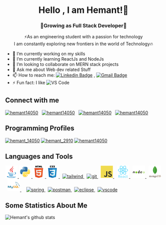 <h1 align="center"> Hello <Developers/>, I am Hemant!👋 </h1>
<h3 align="center">🚀Growing as Full Stack Developer🚀</h3>


<!-- 
**hemant14050/hemant14050** is a ✨ _special_ ✨ repository because its `README.md` (this file) appears on your GitHub profile.

Here are some ideas to get you started:
 -->
<p align="center">⚡As an engineering student with a passion for technology <br> I am constantly exploring new frontiers in the world of Technology🔥</p>

- 🔭 I’m currently working on my skills
- 🌱 I’m currently learning ReactJs and NodeJs
- 👯 I’m looking to collaborate on MERN stack projects
- 💬 Ask me about Web dev related Stuff
- 📫 How to reach me: [![Linkedin Badge](https://img.shields.io/badge/-LinkedIn-blue?style=flat-square&logo=Linkedin&logoColor=white&link=)](https://www.linkedin.com/in/hemant14050/) 
, [![Gmail Badge](https://img.shields.io/badge/-Gmail-c14438?style=flat-square&logo=Gmail&logoColor=white&link=mailto:hemant14050@gmail.com)](mailto:hemant14050@gmail.com)
- ⚡ Fun fact: I like ![VS Code](http://img.shields.io/badge/-VS%20Code-007ACC?style=flat-square&logo=visual-studio-code&logoColor=ffffff)

## Connect with me
<p align="left">
<a href="https://linkedin.com/in/hemant14050" target="_blank"><img align="center" src="https://raw.githubusercontent.com/rahuldkjain/github-profile-readme-generator/master/src/images/icons/Social/linked-in-alt.svg" alt="hemant14050" height="30" width="40" /></a> &nbsp;
<a href="https://twitter.com/hemant14050" target="_blank"><img align="center" src="https://raw.githubusercontent.com/rahuldkjain/github-profile-readme-generator/master/src/images/icons/Social/twitter.svg" alt="hemant14050" height="30" width="40" /></a> &nbsp;
<a href="mailto:hemant14050@gmail.com" target="_blank"><img align="center" src="https://img.icons8.com/color/1x/gmail.png" alt="hemant14050" height="30" width="40"/></a> &nbsp;
<a href="https://instagram.com/hemant14050" target="_blank"><img align="center" src="https://raw.githubusercontent.com/rahuldkjain/github-profile-readme-generator/master/src/images/icons/Social/instagram.svg" alt="hemant14050" height="30" width="40" /></a>
<p>

## Programming Profiles
<p align="left">
<a href="https://www.leetcode.com/hemant_14050" target="_blank"><img align="center" src="https://raw.githubusercontent.com/rahuldkjain/github-profile-readme-generator/master/src/images/icons/Social/leet-code.svg" alt="hemant_14050" height="30" width="40" /></a>
<a href="https://www.codechef.com/users/hemant_2910" target="_blank"><img align="center" src="https://avatars1.githubusercontent.com/u/11960354?s=460&v=4" alt="hemant_2910" height="30" width="40" /></a>
<a href="https://www.hackerrank.com/hemant14050" target="_blank"><img align="center" src="https://raw.githubusercontent.com/rahuldkjain/github-profile-readme-generator/master/src/images/icons/Social/hackerrank.svg" alt="hemant14050" height="30" width="40" /></a>
</p>

## Languages and Tools
<p align="left"> 
 <a href="https://www.java.com" target="_blank" rel="noreferrer"> <img src="https://raw.githubusercontent.com/devicons/devicon/master/icons/java/java-original.svg" alt="java" width="40" height="40"/> </a> 
<a href="https://www.python.org" target="_blank" rel="noreferrer"> <img src="https://raw.githubusercontent.com/devicons/devicon/master/icons/python/python-original.svg" alt="python" width="40" height="40"/> </a> 
<a href="https://www.w3.org/html/" target="_blank" rel="noreferrer"> <img src="https://raw.githubusercontent.com/devicons/devicon/master/icons/html5/html5-original-wordmark.svg" alt="html5" width="40" height="40"/> </a> 
<a href="https://www.w3schools.com/css/" target="_blank" rel="noreferrer"> <img src="https://raw.githubusercontent.com/devicons/devicon/master/icons/css3/css3-original-wordmark.svg" alt="css3" width="40" height="40"/> </a> &nbsp;
 <a href="https://tailwindcss.com/" target="_blank" rel="noreferrer"> <img src="https://www.vectorlogo.zone/logos/tailwindcss/tailwindcss-icon.svg" alt="tailwind" width="40" height="40"/> </a> &nbsp;
<a href="https://git-scm.com/" target="_blank" rel="noreferrer"> <img src="https://www.vectorlogo.zone/logos/git-scm/git-scm-icon.svg" alt="git" width="40" height="40"/> </a> &nbsp;
<a href="https://developer.mozilla.org/en-US/docs/Web/JavaScript" target="_blank" rel="noreferrer"> <img src="https://raw.githubusercontent.com/devicons/devicon/master/icons/javascript/javascript-original.svg" alt="javascript" width="40" height="40"/> </a> &nbsp;
<a href="https://reactjs.org/" target="_blank" rel="noreferrer"> <img src="https://raw.githubusercontent.com/devicons/devicon/master/icons/react/react-original-wordmark.svg" alt="react" width="40" height="40"/> </a> &nbsp;
 <a href="https://nodejs.org" target="_blank" rel="noreferrer"> <img src="https://raw.githubusercontent.com/devicons/devicon/master/icons/nodejs/nodejs-original-wordmark.svg" alt="nodejs" width="40" height="40"/> </a> &nbsp;
<a href="https://www.mongodb.com/" target="_blank" rel="noreferrer"> <img src="https://raw.githubusercontent.com/devicons/devicon/master/icons/mongodb/mongodb-original-wordmark.svg" alt="mongodb" width="40" height="40"/> </a> &nbsp;
<a href="https://www.mysql.com/" target="_blank" rel="noreferrer"> <img src="https://raw.githubusercontent.com/devicons/devicon/master/icons/mysql/mysql-original-wordmark.svg" alt="mysql" width="40" height="40"/> </a> &nbsp; &nbsp;
<a href="https://spring.io/" target="_blank" rel="noreferrer"> <img src="https://www.vectorlogo.zone/logos/springio/springio-icon.svg" alt="spring" width="40" height="40"/> </a> &nbsp; 
<a href="https://postman.com" target="_blank" rel="noreferrer"> <img src="https://www.vectorlogo.zone/logos/getpostman/getpostman-icon.svg" alt="postman" width="40" height="40"/> </a> &nbsp; 
<a href="https://www.eclipse.org/" target="_blank" rel="noreferrer"> <img src="https://seekicon.com/free-icon-download/eclipse_2.svg" alt="eclipse" width="40" height="40"/> </a> &nbsp;
<a href="https://code.visualstudio.com" target="_blank" rel="noreferrer"> <img src="https://cdn.iconscout.com/icon/free/png-256/visual-studio-code-3251603-2724650.png?f=avif&w=128" alt="vscode" width="40" height="40"/> </a>
</p>

## Some Statistics About Me
![Hemant's github stats](https://github-readme-stats.vercel.app/api?username=hemant14050&include_all_commits=true&count_private=true&show_owner=true&show_icons=true&theme=merko)<br>
